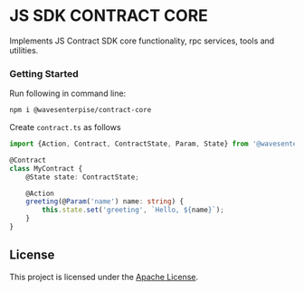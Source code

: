 # JS SDK CONTRACT CORE

Implements JS Contract SDK core functionality, rpc services, tools and utilities.

### Getting Started

Run following in command line:

```bash 
npm i @wavesenterpise/contract-core
```

Create `contract.ts` as follows

```ts 
import {Action, Contract, ContractState, Param, State} from '@wavesenterpise/contract-core';

@Contract
class MyContract {
    @State state: ContractState;

    @Action
    greeting(@Param('name') name: string) {
        this.state.set('greeting', `Hello, ${name}`);
    }
}
```


## License

This project is licensed under the [Apache License](LICENSE).

